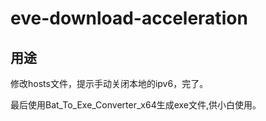 # eve-download-acceleration
## 用途
修改hosts文件，提示手动关闭本地的ipv6，完了。

最后使用Bat_To_Exe_Converter_x64生成exe文件,供小白使用。
